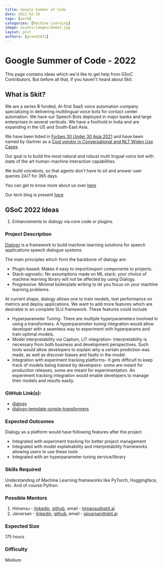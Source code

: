 ```yaml
---
title: Google Summer of Code
date: 2022-02-16
tags: [work]
categories: [Machine Learning]
image: assets/images/demo1.jpg
layout: post
authors: [greed2411]
---
```



# Google Summer of Code - 2022

This page contains ideas which we'd like to get help from GSoC Contributors. But before all that, if you haven't heard about Skit.


## What is Skit?

We are a series B funded, AI-first SaaS voice automation company specializing in delivering multilingual voice bots for contact center automation. We have our Speech Bots deployed in major banks and large enterprises in several verticals. We have a foothold in India and are expanding in the US and South-East Asia.

We have been listed in [Forbes 30 Under 30 Asia 2021](https://www.forbes.com/sites/johnkang/2021/04/19/the-forbes-30-under-30-asia-startups-unshackling-businesses-using-ai/?sh=9268fa85f9aa) and have been named by Gartner as a [Cool vendor in Conversational and NLT Widen Use Cases](https://www.businesswire.com/news/home/20211221005315/en/Skit-Named-as-a-Cool-Vendor-in-Gartner-Cool-Vendors-in-Conversational-and-NLT-Widen-Use-Cases-Domain-Knowledge-and-Dialect-Support?utm_medium=email&_hsmi=202791220&_hsenc=p2ANqtz--yQEAO9Q810nr71J9I8MPppXkOWpWg51LqIrOdv_Wc2X_Hj-ydmia5ruRLbQEEat7EPQ6fn_GHMMVWu4tUV8beoU2BQA&utm_content=202791220&utm_source=hs_email).

Our goal is to build the most natural and robust multi lingual voice bot with state of the art human-machine interaction capabilities.

We build voicebots, so that agents don't have to sit and answer user queries 24/7 for 365 days.

You can get to know more about us over [here](https://skit.ai/)

Our tech blog is present [here](https://tech.skit.ai/)


## GSoC 2022 Ideas

1. Enhancements to dialogy via core code or plugins.

### Project Description
[Dialogy](https://skit-ai.github.io/dialogy/) is a framework to build machine-learning solutions for speech applications speech dialogue systems. 

The main principles which form the backbone of dialogy are:

* Plugin-based: Makes it easy to import/export components to projects.
* Stack-agnostic: No assumptions made on ML stack; your choice of machine learning library will not be affected by using Dialogy.
* Progressive: Minimal boilerplate writing to let you focus on your machine learning problems.

At current shape, dialogy allows one to train models, test performance on metrics and deploy applications. We want to add more features which are desirable in an complete SLU framework. These features could include

* Hyperparameter Tuning- There are multiple hyperparameters involved in using a transformers. A hyperparameter tuning integration would allow developer with a seamless way to experiment with hyperparams and train optimal models.
* Model interpretability via Captum, LIT integration- Interpretability is necessary from both business and development perspectives. Such tools would allow developers to explain why a certain prediction was made, as well as discover biases and faults in the model.
* Integration with experiment tracking platforms- It gets difficult to keep track of models being trained by developers- some are meant for production releases, some are meant for experimentation. An experiment tracking integration would enable developers to manage their models and results easily.


### GitHub Link(s): 
* [dialogy](https://github.com/skit-ai/dialogy)
* [dialogy-template-simple-transformers](https://github.com/skit-ai/dialogy-template-simple-transformers)

### Expected Outcomes

Dialogy as a platform would have following features after the project
* Integrated with experiment tracking for better project management
* Integrated with model explainability and interpretability frameworks allowing users to use these tools
* Integrated with an hyperparameter tuning service/library


### Skills Required
Understanding of Machine Learning frameworks like PyTorch, Huggingface, etc.
And of course Python.


### Possible Mentors

1. Himansu - [linkedin](https://www.linkedin.com/in/himansu-didwania/), [github](https://github.com/hdidwania), email - himansu@skit.ai
2. Jaivarsan - [linkedin](https://www.linkedin.com/in/jaivarsan-b-50264b148/), [github](https://github.com/greed2411), email - jaivarsan@skit.ai

### Expected Size
175 hours

### Difficulty
Medium


